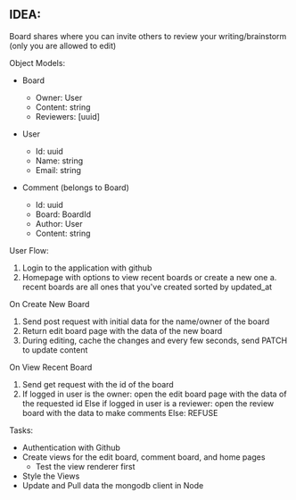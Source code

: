 ## IDEA:

Board shares where you can invite others to review your writing/brainstorm (only you are allowed to edit)

Object Models:
- Board
    - Owner: User
    - Content: string
    - Reviewers: [uuid]

- User
    - Id: uuid
    - Name: string
    - Email: string

- Comment (belongs to Board)
    - Id: uuid
    - Board: BoardId
    - Author: User
    - Content: string

User Flow:
1.  Login to the application with github
2.  Homepage with options to view recent boards or create a new one
    a. recent boards are all ones that you've created sorted by updated_at

On Create New Board
1.  Send post request with initial data for the name/owner of the board
2.  Return edit board page with the data of the new board
3.  During editing, cache the changes and every few seconds, send PATCH to update content

On View Recent Board
1.  Send get request with the id of the board 
2.  If logged in user is the owner: open the edit board page with the data of the requested id
    Else if logged in user is a reviewer: open the review board with the data to make comments
    Else: REFUSE

Tasks:
- Authentication with Github
- Create views for the edit board, comment board, and home pages
    - Test the view renderer first
- Style the Views
- Update and Pull data the mongodb client in Node
